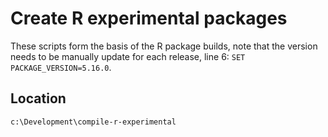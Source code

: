 # Create R experimental packages
These scripts form the basis of the R package builds, note that the version needs to be manually update for each release, line 6: `SET PACKAGE_VERSION=5.16.0`. 
## Location
`c:\Development\compile-r-experimental`